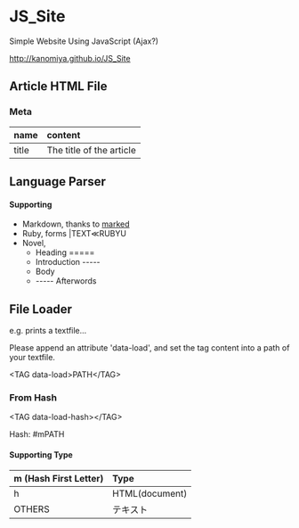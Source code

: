 # JS_Site
Simple Website Using JavaScript (Ajax?)

http://kanomiya.github.io/JS_Site

## Article HTML File

### Meta
|name|content|
|:--|:--|
|title|The title of the article|

## Language Parser
#### Supporting
- Markdown, thanks to [marked](https://github.com/chjj/marked)
- Ruby, forms |TEXT≪RUBYU
- Novel, 
    - Heading =====
    - Introduction -----
    - Body
    - ----- Afterwords

## File Loader
e.g. prints a textfile...

Please append an attribute 'data-load', and set the tag content into a path of your textfile.

&lt;TAG data-load&gt;PATH&lt;/TAG&gt;

### From Hash
&lt;TAG data-load-hash&gt;&lt;/TAG&gt;

Hash: #mPATH

#### Supporting Type
|m (Hash First Letter)|Type|
|:--|:--|
|h|HTML(document)|
|OTHERS|テキスト|
